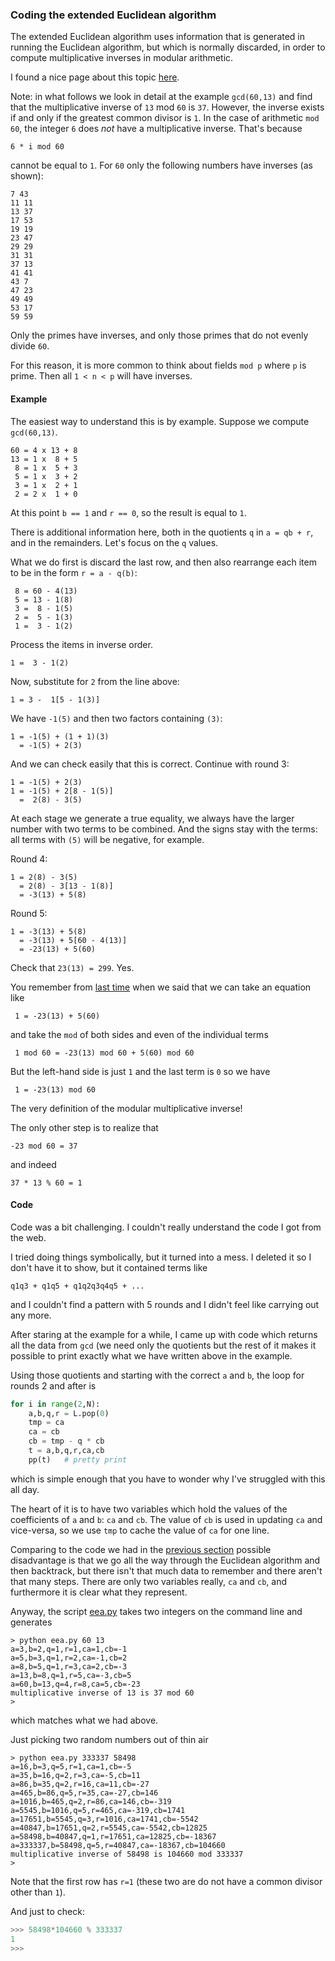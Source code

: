 ### Coding the extended Euclidean algorithm

The extended Euclidean algorithm uses information that is generated in running the Euclidean algorithm, but which is normally discarded, in order to compute multiplicative inverses in modular arithmetic.

I found a nice page about this topic 
[here](http://www-math.ucdenver.edu/~wcherowi/courses/m5410/exeucalg.html).

Note:  in what follows we look in detail at the example `gcd(60,13)` and find that the multiplicative inverse of `13` mod `60` is `37`.  However, the inverse  exists if and only if the greatest common divisor is `1`.  In the case of arithmetic `mod 60`, the integer `6` does *not* have a multiplicative inverse.  That's because

    6 * i mod 60

cannot be equal to `1`.  For `60` only the following numbers have inverses (as shown):

```
7 43
11 11
13 37
17 53
19 19
23 47
29 29
31 31
37 13
41 41
43 7
47 23
49 49
53 17
59 59

```

Only the primes have inverses, and only those primes that do not evenly divide `60`. 

For this reason, it is more common to think about fields `mod p` where `p` is prime.   Then all `1 < n < p` will have inverses.

#### Example

The easiest way to understand this is by example.  Suppose we compute `gcd(60,13)`.

```
60 = 4 x 13 + 8
13 = 1 x  8 + 5
 8 = 1 x  5 + 3
 5 = 1 x  3 + 2
 3 = 1 x  2 + 1
 2 = 2 x  1 + 0
```

At this point `b == 1` and `r == 0`, so the result is equal to `1`.

There is additional information here, both in the quotients `q` in `a = qb + r`, and in the remainders.  Let's focus on the `q` values.

What we do first is discard the last row, and then also rearrange each item to be in the form `r = a - q(b)`:

```
 8 = 60 - 4(13)
 5 = 13 - 1(8)
 3 =  8 - 1(5)
 2 =  5 - 1(3)
 1 =  3 - 1(2)
```

Process the items in inverse order.

    1 =  3 - 1(2)

Now, substitute for `2` from the line above:

    1 = 3 -  1[5 - 1(3)]

We have `-1(5)` and then two factors containing `(3)`:

    1 = -1(5) + (1 + 1)(3)
      = -1(5) + 2(3)

And we can check easily that this is correct.  Continue with round 3:

    1 = -1(5) + 2(3)
    1 = -1(5) + 2[8 - 1(5)]
      =  2(8) - 3(5)
 
At each stage we generate a true equality, we always have the larger number with two terms to be combined.  And the signs stay with the terms:  all terms with `(5)` will be negative, for example.

Round 4:

    1 = 2(8) - 3(5)
      = 2(8) - 3[13 - 1(8)]
      = -3(13) + 5(8)

Round 5:

    1 = -3(13) + 5(8)
      = -3(13) + 5[60 - 4(13)]
      = -23(13) + 5(60)

Check that `23(13) = 299`.  Yes.

You remember from [last time](ee1.md) when we said that we can take an equation like

     1 = -23(13) + 5(60)

and take the `mod` of both sides and even of the individual terms

     1 mod 60 = -23(13) mod 60 + 5(60) mod 60

But the left-hand side is just `1` and the last term is `0` so we have

     1 = -23(13) mod 60

The very definition of the modular multiplicative inverse!

The only other step is to realize that

    -23 mod 60 = 37
   
and indeed

    37 * 13 % 60 = 1
    
#### Code

Code was a bit challenging.  I couldn't really understand the code I got from the web.

I tried doing things symbolically, but it turned into a mess.  I deleted it so I don't have it to show, but it contained terms like

    q1q3 + q1q5 + q1q2q3q4q5 + ...
    
and I couldn't find a pattern with 5 rounds and I didn't feel like carrying out any more.

After staring at the example for a while, I came up with code which returns all the data from `gcd` (we need only the quotients but the rest of it makes it possible to print exactly what we have written above in the example.

Using those quotients and starting with the correct `a` and `b`, the loop for rounds 2 and after is

``` python
for i in range(2,N):
    a,b,q,r = L.pop(0)
    tmp = ca
    ca = cb
    cb = tmp - q * cb
    t = a,b,q,r,ca,cb
    pp(t)   # pretty print
```

which is simple enough that you have to wonder why I've struggled with this all day.

The heart of it is to have two variables which hold the values of the coefficients of `a` and `b`:  `ca` and `cb`.  The value of `cb` is used in updating `ca` and vice-versa, so we use `tmp` to cache the value of `ca` for one line.

Comparing to the code we had in the [previous section](ee1.md) possible disadvantage is that we go all the way through the Euclidean algorithm and then backtrack, but there isn't that much data to remember and there aren't that many steps.  There are only two variables really, `ca` and `cb`, and furthermore it is clear what they represent.

Anyway, the script [eea.py](scripts/eea.py) takes two integers on the command line and generates 

```
> python eea.py 60 13
a=3,b=2,q=1,r=1,ca=1,cb=-1
a=5,b=3,q=1,r=2,ca=-1,cb=2
a=8,b=5,q=1,r=3,ca=2,cb=-3
a=13,b=8,q=1,r=5,ca=-3,cb=5
a=60,b=13,q=4,r=8,ca=5,cb=-23
multiplicative inverse of 13 is 37 mod 60
>
```

which matches what we had above.

Just picking two random numbers out of thin air

```
> python eea.py 333337 58498
a=16,b=3,q=5,r=1,ca=1,cb=-5
a=35,b=16,q=2,r=3,ca=-5,cb=11
a=86,b=35,q=2,r=16,ca=11,cb=-27
a=465,b=86,q=5,r=35,ca=-27,cb=146
a=1016,b=465,q=2,r=86,ca=146,cb=-319
a=5545,b=1016,q=5,r=465,ca=-319,cb=1741
a=17651,b=5545,q=3,r=1016,ca=1741,cb=-5542
a=40847,b=17651,q=2,r=5545,ca=-5542,cb=12825
a=58498,b=40847,q=1,r=17651,ca=12825,cb=-18367
a=333337,b=58498,q=5,r=40847,ca=-18367,cb=104660
multiplicative inverse of 58498 is 104660 mod 333337
>
```
Note that the first row has `r=1` (these two are do not have a common divisor other than `1`).

And just to check:

``` python
>>> 58498*104660 % 333337
1
>>>
```


